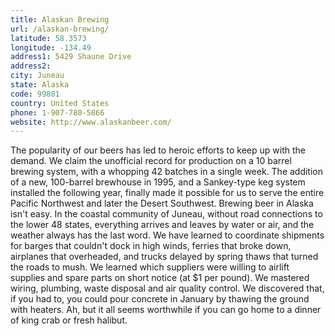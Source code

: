 ```yaml
---
title: Alaskan Brewing
url: /alaskan-brewing/
latitude: 58.3573
longitude: -134.49
address1: 5429 Shaune Drive
address2: 
city: Juneau
state: Alaska
code: 99801
country: United States
phone: 1-907-780-5866
website: http://www.alaskanbeer.com/
---
```

The popularity of our beers has led to heroic efforts to keep up with the demand. We claim the unofficial record for production on a 10 barrel brewing system, with a whopping 42 batches in a single week. The addition of a new, 100-barrel brewhouse in 1995, and a Sankey-type keg system installed the following year, finally made it possible for us to serve the entire Pacific Northwest and later the Desert Southwest.  Brewing beer in Alaska isn't easy. In the coastal community of Juneau, without road connections to the lower 48 states, everything arrives and leaves by water or air, and the weather always has the last word.  We have learned to coordinate shipments for barges that couldn't dock in high winds, ferries that broke down, airplanes that overheaded, and trucks delayed by spring thaws that turned the roads to mush. We learned which suppliers were willing to airlift supplies and spare parts on short notice (at $1 per pound). We mastered wiring, plumbing, waste disposal and air quality control. We discovered that, if you had to, you could pour concrete in January by thawing the ground with heaters. Ah, but it all seems worthwhile if you can go home to a dinner of king crab or fresh halibut.
